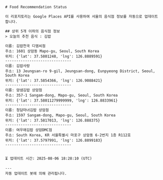 
    # Food Recommendation Status

    이 리포지토리는 Google Places API를 사용하여 서울의 음식점 정보를 자동으로 업데이트합니다.

    ## 상위 5개 이하의 음식점 정보
    > 오늘의 추천 음식 : 김밥

	이름: 김밥천국 디엠씨점
	주소: 1601 상암동 Mapo-gu, Seoul, South Korea
	위치: {'lat': 37.5801248, 'lng': 126.8889591}
	------------------------------
	이름: 김밥사랑
	주소: 13 Jeungsan-ro 9-gil, Jeungsan-dong, Eunpyeong District, Seoul, South Korea
	위치: {'lat': 37.5854366, 'lng': 126.9088421}
	------------------------------
	이름: 얌샘김밥 상암점
	주소: 357-1 Sangam-dong, Mapo-gu, Seoul, South Korea
	위치: {'lat': 37.58011279999999, 'lng': 126.8833961}
	------------------------------
	이름: 청담마녀김밥 상암점
	주소: 1597 Sangam-dong, Mapo-gu, Seoul, South Korea
	위치: {'lat': 37.5817013, 'lng': 126.888375}
	------------------------------
	이름: 여우애김밥 상암DMC점
	주소: South Korea, KR 서울특별시 마포구 상암동 6-2번지 1층 R112호
	위치: {'lat': 37.5797991, 'lng': 126.8899183}
	------------------------------


    ⏳ 업데이트 시간: 2025-08-06 18:28:10 (UTC)

    ---
    자동 업데이트 봇에 의해 관리됩니다.
    